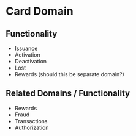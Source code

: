 # Card Domain

## Functionality

- Issuance
- Activation
- Deactivation
- Lost
- Rewards (should this be separate domain?)

## Related Domains / Functionality

- Rewards
- Fraud
- Transactions
- Authorization